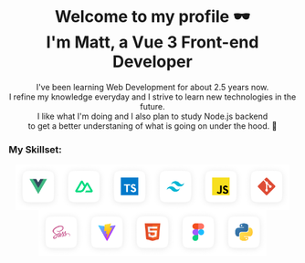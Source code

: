 <h1 style="text-align: center;">
  Welcome to my profile 🕶️ <br> I'm Matt, a Vue 3 Front-end Developer
</h1>

<p style="text-align: center;">
  I've been learning Web Development for about 2.5 years now.<br>
  I refine my knowledge everyday and I strive to learn new technologies in the future.<br>
  I like what I'm doing and I also plan to study Node.js backend<br>
  to get a better understaning of what is going on under the hood. 🔧
</p>


### My Skillset:
<div style="display: flex; flex-wrap: wrap; justify-content: center; align-items: center">
  <img src="./vue.png" alt="Vue" width="80" height="80" />
  <img src="./nuxt.png" alt="Nuxt" width="80" height="80" />
  <img src="./typescript.png" alt="Typescript" width="80" height="80" />
  <img src="./tailwind.png" alt="Tailwind" width="80" height="80" />
  <img src="./js.png" alt="Javascript" width="80" height="80" />
  <img src="./git.png" alt="Git" width="80" height="80" />
  <img src="./sass.png" alt="Sass" width="80" height="80" />
  <img src="./vite.png" alt="Vite" width="80" height="80" />
  <img src="./html5.png" alt="HTML" width="80" height="80" />
  <img src="./figma.png" alt="Figma" width="80" height="80" />
  <img src="./python.png" alt="Python" width="80" height="80" />
</div>


